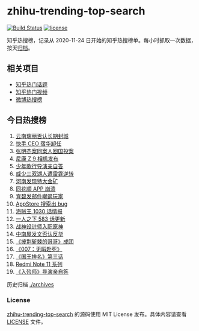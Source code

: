 # zhihu-trending-top-search

[![Build Status](https://github.com/justjavac/zhihu-trending-top-search/workflows/ci/badge.svg?branch=main)](https://github.com/justjavac/zhihu-trending-top-search/actions)
[![license](https://img.shields.io/github/license/justjavac/zhihu-trending-top-search)](https://github.com/justjavac/zhihu-trending-top-search/blob/main/LICENSE)

知乎热搜榜，记录从 2020-11-24 日开始的知乎热搜榜单。每小时抓取一次数据，按天[归档](./archives)。

## 相关项目

- [知乎热门话题](https://github.com/justjavac/zhihu-trending-hot-questions)
- [知乎热门视频](https://github.com/justjavac/zhihu-trending-hot-video)
- [微博热搜榜](https://github.com/justjavac/weibo-trending-hot-search)

## 今日热搜榜

<!-- BEGIN -->
<!-- 最后更新时间 Sat Oct 30 2021 06:12:56 GMT+0800 (China Standard Time) -->

1. [云南瑞丽否认长期封城](https://www.zhihu.com/search?q=瑞丽)
1. [快手 CEO 宿华卸任](https://www.zhihu.com/search?q=快手)
1. [张明杰案同案人回国投案](https://www.zhihu.com/search?q=张明杰案)
1. [尼康 Z 9 相机发布](https://www.zhihu.com/search?q=尼康z9)
1. [少年歌行导演亲自答](https://www.zhihu.com/search?q=少年歌行)
1. [威少三双湖人遭雷霆逆转](https://www.zhihu.com/search?q=湖人)
1. [河南发现特大金矿](https://www.zhihu.com/search?q=河南金矿)
1. [同花顺 APP 崩溃](https://www.zhihu.com/search?q=同花顺)
1. [育碧发邮件嘲讽玩家](https://www.zhihu.com/search?q=育碧)
1. [AppStore 搜索出 bug](https://www.zhihu.com/search?q=appstore)
1. [海贼王 1030 话情报](https://www.zhihu.com/search?q=海贼王)
1. [一人之下 583 话更新](https://www.zhihu.com/search?q=一人之下)
1. [战神设计师入职原神](https://www.zhihu.com/search?q=原神)
1. [中南屋发文否认反华](https://www.zhihu.com/search?q=中南屋)
1. [《披荆斩棘的哥哥》成团](https://www.zhihu.com/search?q=披荆斩棘的哥哥)
1. [《007：无暇赴死》](https://www.zhihu.com/search?q=007)
1. [《国王排名》第三话](https://www.zhihu.com/search?q=国王排名)
1. [Redmi Note 11 系列](https://www.zhihu.com/search?q=红米note11)
1. [《入殓师》导演亲自答](https://www.zhihu.com/search?q=入殓师)

<!-- END -->

历史归档 [./archives](./archives)

### License

[zhihu-trending-top-search](https://github.com/justjavac/zhihu-trending-top-search)
的源码使用 MIT License 发布。具体内容请查看 [LICENSE](./LICENSE) 文件。
